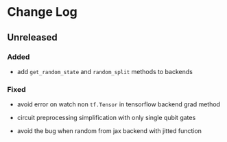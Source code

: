 # Change Log

## Unreleased

### Added

- add `get_random_state` and `random_split` methods to backends

### Fixed

- avoid error on watch non `tf.Tensor` in tensorflow backend grad method

- circuit preprocessing simplification with only single qubit gates

- avoid the bug when random from jax backend with jitted function
